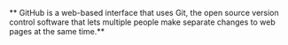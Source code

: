 ** GitHub is a web-based interface that uses Git, the open source version control software that lets multiple people make separate changes to web pages at the same time.**

